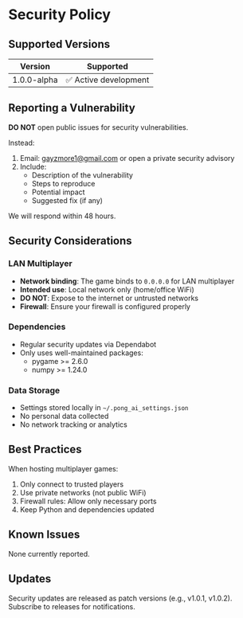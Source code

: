 # Security Policy

## Supported Versions

| Version | Supported |
|---------|-----------|
| 1.0.0-alpha | ✅ Active development |

## Reporting a Vulnerability

**DO NOT** open public issues for security vulnerabilities.

Instead:
1. Email: gayzmore1@gmail.com or open a private security advisory
2. Include:
   - Description of the vulnerability
   - Steps to reproduce
   - Potential impact
   - Suggested fix (if any)

We will respond within 48 hours.

## Security Considerations

### LAN Multiplayer
- **Network binding**: The game binds to `0.0.0.0` for LAN multiplayer
- **Intended use**: Local network only (home/office WiFi)
- **DO NOT**: Expose to the internet or untrusted networks
- **Firewall**: Ensure your firewall is configured properly

### Dependencies
- Regular security updates via Dependabot
- Only uses well-maintained packages:
  - pygame >= 2.6.0
  - numpy >= 1.24.0

### Data Storage
- Settings stored locally in `~/.pong_ai_settings.json`
- No personal data collected
- No network tracking or analytics

## Best Practices

When hosting multiplayer games:
1. Only connect to trusted players
2. Use private networks (not public WiFi)
3. Firewall rules: Allow only necessary ports
4. Keep Python and dependencies updated

## Known Issues

None currently reported.

## Updates

Security updates are released as patch versions (e.g., v1.0.1, v1.0.2).
Subscribe to releases for notifications.
